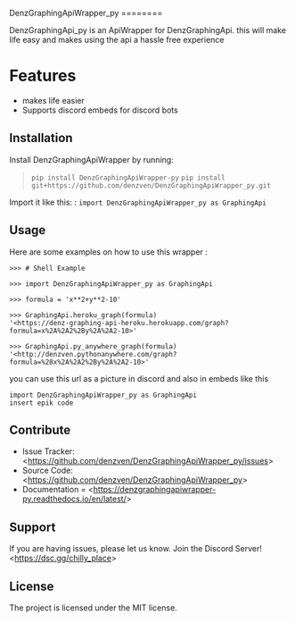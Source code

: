 DenzGraphingApiWrapper\_py ========

DenzGraphingApi\_py is an ApiWrapper for DenzGraphingApi. this will make
life easy and makes using the api a hassle free experience

Features
========

-   makes life easier
-   Supports discord embeds for discord bots

Installation
------------

Install DenzGraphingApiWrapper by running:

> `pip install DenzGraphingApiWrapper-py`
> `pip install git+https://github.com/denzven/DenzGraphingApiWrapper_py.git`

Import it like this:
:   `import DenzGraphingApiWrapper_py as GraphingApi`

Usage
-----

Here are some examples on how to use this wrapper :

    >>> # Shell Example

    >>> import DenzGraphingApiWrapper_py as GraphingApi

    >>> formula = 'x**2+y**2-10'

    >>> GraphingApi.heroku_graph(formula)
    '<https://denz-graphing-api-heroku.herokuapp.com/graph?formula=x%2A%2A2%2By%2A%2A2-10>'

    >>> GraphingApi.py_anywhere_graph(formula)
    '<http://denzven.pythonanywhere.com/graph?formula=%28x%2A%2A2%2By%2A%2A2-10>'

you can use this url as a picture in discord and also in embeds like
this

    import DenzGraphingApiWrapper_py as GraphingApi
    insert epik code

Contribute
----------

-   Issue Tracker:
    \<<https://github.com/denzven/DenzGraphingApiWrapper_py/issues>\>
-   Source Code:
    \<<https://github.com/denzven/DenzGraphingApiWrapper_py>\>
-   Documentation =
    \<<https://denzgraphingapiwrapper-py.readthedocs.io/en/latest/>\>

Support
-------

If you are having issues, please let us know. Join the Discord Server!
\<<https://dsc.gg/chilly_place>\>

License
-------

The project is licensed under the MIT license.
